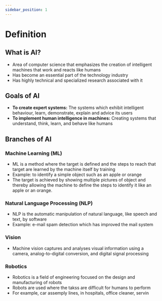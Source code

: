 ```yaml
---
sidebar_position: 1
---
```


# Definition

## What is AI?

- Area of computer  science that emphasizes the creation of intelligent machines that work and reacts like humans
- Has become an essential part of the technology industry
- Has highly technical and specialized research associated with it

## Goals of AI

- **To create expert systems:** The systems which exhibit intelligent behaviour, learn, demonstrate, explain and advice its users
- **To implement human intelligence in machines:** Creating systems that understand, think, learn, and behave like humans

## Branches of AI

### Machine Learning (ML)

- ML is a method where the target is defined and the steps to reach that target are learned by the machine itself by training
- Example: to identify a simple object such as an apple or orange
- The target is achieved by showing multiple pictures of object and thereby allowing the machine to define the steps to identify it like an apple or an orange.

### Natural Language Processing (NLP)

- NLP is the automatic manipulation of natural language, like speech and text, by software
- Example: e-mail spam detection which has improved the mail system

### Vision

- Machine vision captures and analyses visual information using a camera, analog-to-digital conversion, and digital signal processing

### Robotics

- Robotics is a field of engineering focused on the design and manufacturing of robots
- Robots are used where the takss are difficult for humans to perform
- For example, car assemply lines, in hospitals, office cleaner, servin
